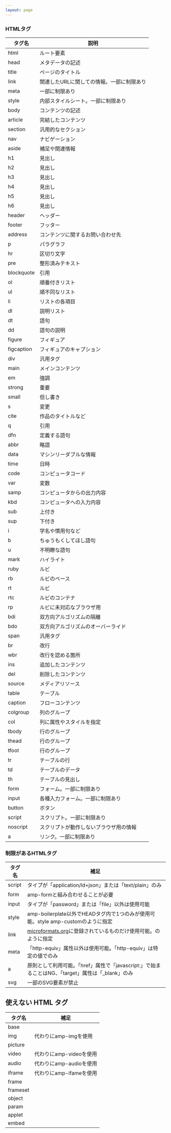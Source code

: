 ```yaml
---
layout: page
---
```


### HTMLタグ

| タグ名       | 説明                            |
|------------|---------------------------------|
| html       | ルート要素                         |
| head       | メタデータの記述                      |
| title      | ページのタイトル                        |
| link       | 関連したURLに関しての情報。一部に制限あり |
| meta       | 一部に制限あり                     |
| style      | 内部スタイルシート。一部に制限あり         |
| body       | コンテンツの記述                      |
| article    | 完結したコンテンツ                     |
| section    | 汎用的なセクション                    |
| nav        | ナビゲーション                         |
| aside      | 補足や関連情報                   |
| h1         | 見出し                           |
| h2         | 見出し                           |
| h3         | 見出し                           |
| h4         | 見出し                           |
| h5         | 見出し                           |
| h6         | 見出し                           |
| header     | ヘッダー                            |
| footer     | フッター                            |
| address    | コンテンツに関するお問い合わせ先            |
| p          | パラグラフ                           |
| hr         | 区切り文字                       |
| pre        | 整形済みテキスト                     |
| blockquote | 引用                            |
| ol         | 順番付きリスト                      |
| ul         | 順不同なリスト                      |
| li         | リストの各項目                      |
| dl         | 説明リスト                         |
| dt         | 語句                            |
| dd         | 語句の説明                       |
| figure     | フィギュア                           |
| figcaption | フィギュアのキャプション                    |
| div        | 汎用タグ                          |
| main       | メインコンテンツ                        |
| em         | 強調                            |
| strong     | 重要                            |
| small      | 但し書き                          |
| s          | 変更                            |
| cite       | 作品のタイトルなど                     |
| q          | 引用                            |
| dfn        | 定義する語句                      |
| abbr       | 略語                            |
| data       | マシンリーダブルな情報                   |
| time       | 日時                            |
| code       | コンピュータコード                       |
| var        | 変数                            |
| samp       | コンピュータからの出力内容               |
| kbd        | コンピュータへの入力内容                |
| sub        | 上付き                           |
| sup        | 下付き                           |
| i          | 学名や慣用句など                   |
| b          | ちゅうもくしてほし語句                   |
| u          | 不明瞭な語句                     |
| mark       | ハイライト                           |
| ruby       | ルビ                              |
| rb         | ルビのベース                          |
| rt         | ルビ                              |
| rtc        | ルビのコンテナ                         |
| rp         | ルビに未対応なブラウザ用                |
| bdi        | 双方向アルゴリズムの隔離               |
| bdo        | 双方向アルゴリズムのオーバーライド            |
| span       | 汎用タグ                          |
| br         | 改行                            |
| wbr        | 改行を認める箇所                   |
| ins        | 追加したコンテンツ                     |
| del        | 削除したコンテンツ                     |
| source     | メディアリソース                        |
| table      | テーブル                            |
| caption    | フローコンテンツ                        |
| colgroup   | 列のグループ                         |
| col        | 列に属性やスタイルを指定               |
| tbody      | 行のグループ                         |
| thead      | 行のグループ                         |
| tfoot      | 行のグループ                         |
| tr         | テーブルの行                         |
| td         | テーブルのデータ                        |
| th         | テーブルの見出し                      |
| form       | フォーム。一部に制限あり                |
| input      | 各種入力フォーム。一部に制限あり        |
| button     | ボタン                             |
| script     | スクリプト。一部に制限あり               |
| noscript   | スクリプトが動作しないブラウザ用の情報        |
| a          | リンク。一部に制限あり                 |

### 制限があるHTMLタグ

| タグ名   | 補足                                                                                                                            |
|--------|---------------------------------------------------------------------------------------------------------------------------------|
| script | タイプが「application/ld+json」または「text/plain」のみ                                                                                      |
| form   | amp-formと組み合わせることが必要                                                                                                        |
| input  | タイプが「password」または「file」以外は使用可能                                                                                            |
| style  | amp-boilerplate以外でHEADタグ内で1つのみが使用可能。style amp-customのように指定                                                             |
| link   | [microformats.org](http://microformats.org/wiki/existing-rel-values)に登録されているものだけ使用可能。<link rel=”＜許可された文字列＞”>のように指定 |
| meta   | 「http-equiv」属性以外は使用可能。「http-equiv」は特定の値でのみ                                                                           |
| a      | 原則として利用可能。「href」属性で「javascript:」で始まることはNG、「target」属性は「\_blank」のみ                                                     |
| svg    | 一部のSVG要素が禁止                                                                                                               |

## 使えない HTML タグ

| タグ名     | 補足                |
|----------|---------------------|
| base     |                     |
| img      | 代わりにamp-imgを使用   |
| picture  |                     |
| video    | 代わりにamp-videoを使用 |
| audio    | 代わりにamp-audioを使用 |
| iframe   | 代わりにamp-ifameを使用 |
| frame    |                     |
| frameset |                     |
| object   |                     |
| param    |                     |
| applet   |                     |
| embed    |                     |
